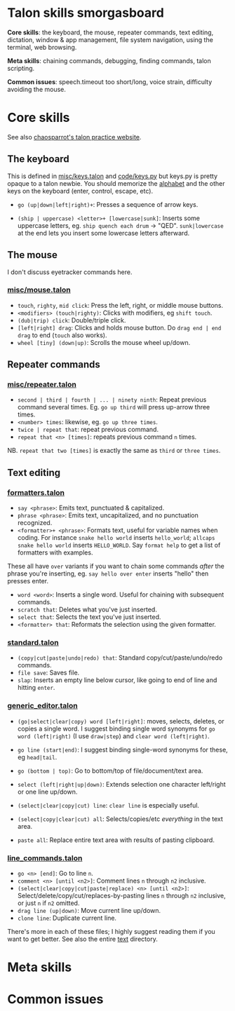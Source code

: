 # Talon skills smorgasboard

**Core skills**: the keyboard, the mouse, repeater commands, text editing, dictation, window & app management, file system navigation, using the terminal, web browsing.

**Meta skills**: chaining commands, debugging, finding commands, talon scripting.

**Common issues**: speech.timeout too short/long, voice strain, difficulty avoiding the mouse.

# Core skills

See also [chaosparrot's talon practice website](https://chaosparrot.github.io/talon_practice/).

## The keyboard

This is defined in [misc/keys.talon](https://github.com/knausj85/knausj_talon/blob/main/misc/keys.talon) and [code/keys.py](https://github.com/knausj85/knausj_talon/blob/main/code/keys.py) but keys.py is pretty opaque to a talon newbie. You should memorize the [alphabet](https://chaosparrot.github.io/talon_practice/lessons/alphabet.html) and the other keys on the keyboard (enter, control, escape, etc).

- `go (up|down|left|right)+`: Presses a sequence of arrow keys.

- `(ship | uppercase) <letter>+ [lowercase|sunk]`: Inserts some uppercase letters, eg. `ship quench each drum` -> "QED". `sunk|lowercase` at the end lets you insert some lowercase letters afterward.

## The mouse

I don't discuss eyetracker commands here.

### [misc/mouse.talon](https://github.com/knausj85/knausj_talon/blob/main/misc/mouse.talon)

- `touch`, `righty`, `mid click`: Press the left, right, or middle mouse buttons.
- `<modifiers> (touch|righty)`: Clicks with modifiers, eg `shift touch`.
- `(dub|trip) click`: Double/triple click.
- `[left|right] drag`: Clicks and holds mouse button. Do `drag end | end drag` to end (`touch` also works).
- `wheel [tiny] (down|up)`: Scrolls the mouse wheel up/down.

## Repeater commands

### [misc/repeater.talon](https://github.com/knausj85/knausj_talon/blob/main/misc/repeater.talon)

- `second | third | fourth | ... | ninety ninth`: Repeat previous command several times. Eg. `go up third` will press up-arrow three times.
- `<number> times`: likewise, eg. `go up three times`.
- `twice | repeat that`: repeat previous command.
- `repeat that <n> [times]`: repeats previous command `n` times.

NB. `repeat that two [times]` is exactly the same as `third` or `three times`.

## Text editing

### [formatters.talon](https://github.com/knausj85/knausj_talon/blob/main/misc/formatters.talon)

- `say <phrase>`: Emits text, punctuated & capitalized.
- `phrase <phrase>`: Emits text, uncapitalized, and no punctuation recognized.
- `<formatter>+ <phrase>`: Formats text, useful for variable names when coding. For instance `snake hello world` inserts `hello_world`; `allcaps snake hello world` inserts `HELLO_WORLD`. Say `format help` to get a list of formatters with examples.

These all have `over` variants if you want to chain some commands *after* the phrase you're inserting, eg. `say hello over enter` inserts "hello" then presses enter.

- `word <word>`: Inserts a single word. Useful for chaining with subsequent commands.
- `scratch that`: Deletes what you've just inserted.
- `select that`: Selects the text you've just inserted.
- `<formatter> that`: Reformats the selection using the given formatter.


### [standard.talon](https://github.com/knausj85/knausj_talon/blob/000015ed1bd4cb1109d7d6ddaaa4146821821d70/misc/standard.talon)

- `(copy|cut|paste|undo|redo) that`: Standard copy/cut/paste/undo/redo commands.
- `file save`: Saves file.
- `slap`: Inserts an empty line below cursor, like going to end of line and hitting `enter`.


### [generic_editor.talon](https://github.com/knausj85/knausj_talon/blob/main/text/generic_editor.talon)

- `(go|select|clear|copy) word [left|right]`: moves, selects, deletes, or copies a single word. I suggest binding single word synonyms for `go word (left|right)` (I use `draw|step`) and `clear word (left|right)`.

- `go line (start|end)`: I suggest binding single-word synonyms for these, eg `head|tail`.

- `go (bottom | top)`: Go to bottom/top of file/document/text area.

- `select (left|right|up|down)`: Extends selection one character left/right or one line up/down.

- `(select|clear|copy|cut) line`: `clear line` is especially useful.

- `(select|copy|clear|cut) all`: Selects/copies/etc *everything* in the text area.

- `paste all`: Replace entire text area with results of pasting clipboard.


### [line_commands.talon](https://github.com/knausj85/knausj_talon/blob/main/text/line_commands.talon)

- `go <n> [end]`: Go to line `n`.
- `comment <n> [until <n2>]`: Comment lines `n` through `n2` inclusive.
- `(select|clear|copy|cut|paste|replace) <n> [until <n2>]`: Select/delete/copy/cut/replaces-by-pasting lines `n` through `n2` inclusive, or just `n` if `n2` omitted.
- `drag line (up|down)`: Move current line up/down.
- `clone line`: Duplicate current line.


There's more in each of these files; I highly suggest reading them if you want to get better. See also the entire [text](https://github.com/knausj85/knausj_talon/tree/main/text) directory.


# Meta skills


# Common issues
